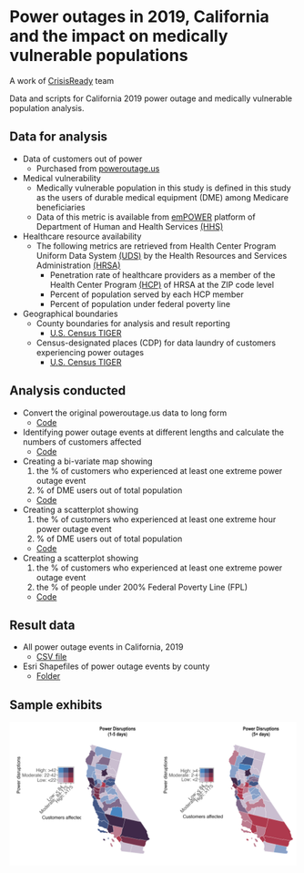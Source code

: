 # Power outages in 2019, California and the impact on medically vulnerable populations


A work of [CrisisReady](https://www.crisisready.io/) team

Data and scripts for California 2019 power outage and medically vulnerable population analysis.

## Data for analysis
- Data of customers out of power
  - Purchased from [poweroutage.us](https://poweroutage.us/)
- Medical vulnerability
  - Medically vulnerable population in this study is defined in this study as the users of durable medical equipment (DME) among Medicare beneficiaries
  - Data of this metric is available from [emPOWER](https://empowerprogram.hhs.gov/) platform of Department of Human and Health Services [(HHS)](https://www.hhs.gov/)
- Healthcare resource availability
  - The following metrics are retrieved from Health Center Program Uniform Data System [(UDS)](https://data.hrsa.gov/tools/data-reporting/program-data) by the Health Resources and Services Administration [(HRSA)](https://www.hrsa.gov/)
    - Penetration rate of healthcare providers as a member of the Health Center Program [(HCP)](https://bphc.hrsa.gov/) of HRSA at the ZIP code level
    - Percent of population served by each HCP member
    - Percent of population under federal poverty line
- Geographical boundaries
  - County boundaries for analysis and result reporting
    - [U.S. Census TIGER](https://www.census.gov/geographies/mapping-files/time-series/geo/tiger-line-file.html)
  - Census-designated places (CDP) for data laundry of customers experiencing power outages
    - [U.S. Census TIGER](https://www.census.gov/geographies/mapping-files/time-series/geo/tiger-line-file.html)

## Analysis conducted
- Convert the original poweroutage.us data to long form
  - [Code](https://github.com/jiashenyue/ca-poweroutage-medical-vulnerable-pop/blob/main/code/00_long_form_data_gen.nb.html)
- Identifying power outage events at different lengths and calculate the numbers of customers affected
  - [Code](https://github.com/jiashenyue/ca-poweroutage-medical-vulnerable-pop/blob/main/code/01_generate_outage_events.nb.html)
- Creating a bi-variate map showing
  1. the % of customers who experienced at least one extreme power outage event
  2. % of DME users out of total population
  - [Code](https://github.com/jiashenyue/ca-poweroutage-medical-vulnerable-pop/blob/main/code/04_bivariate_county_map.nb.html)
- Creating a scatterplot showing
  1. the % of customers who experienced at least one extreme hour power outage event
  2. % of DME users out of total population
  - [Code](https://github.com/jiashenyue/ca-poweroutage-medical-vulnerable-pop/blob/main/code/05_scatterplot_extreme_events_medically_vulnerables.nb.html)
- Creating a scatterplot showing
  1. the % of customers who experienced at least one extreme power outage event
  2. the % of people under 200% Federal Poverty Line (FPL)
  - [Code](https://github.com/jiashenyue/ca-poweroutage-medical-vulnerable-pop/blob/main/code/06_scatterplot_extreme_events_low_income.nb.html)

## Result data
- All power outage events in California, 2019
  - [CSV file](https://github.com/jiashenyue/ca-poweroutage-medical-vulnerable-pop/blob/main/result/power-outage-events/ca_pct_household_oop_new_def.csv)
- Esri Shapefiles of power outage events by county
  - [Folder](https://github.com/jiashenyue/ca-poweroutage-medical-vulnerable-pop/tree/main/result/shapefile-power-outage-diff-length)

## Sample exhibits

![image](https://github.com/jiashenyue/ca-poweroutage-medical-vulnerable-pop/blob/main/plot/01_bivariate_map.png)
